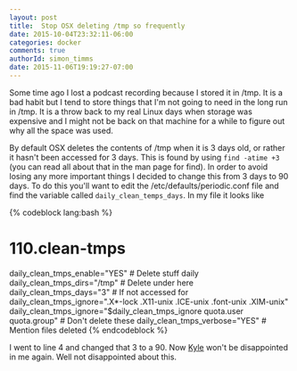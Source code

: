 ```yaml
---
layout: post
title:  Stop OSX deleting /tmp so frequently
date: 2015-10-04T23:32:11-06:00
categories: docker
comments: true
authorId: simon_timms
date: 2015-11-06T19:19:27-07:00
---
```


Some time ago I lost a podcast recording because I stored it in /tmp. It is a bad habit but I tend to store things that I'm not going to need in the long run in /tmp. It is a throw back to my real Linux days when storage was expensive and I might not be back on that machine for a while to figure out why all the space was used. 

By default OSX deletes the contents of /tmp when it is 3 days old, or rather it hasn't been accessed for 3 days. This is found by using `find -atime +3` (you can read all about that in the man page for find). In order to avoid losing any more important things I decided to change this from 3 days to 90 days. To do this you'll want to edit the /etc/defaults/periodic.conf file and find the variable called `daily_clean_temps_days`. In my file it looks like

{% codeblock lang:bash %}
# 110.clean-tmps
daily_clean_tmps_enable="YES"                           # Delete stuff daily
daily_clean_tmps_dirs="/tmp"                            # Delete under here
daily_clean_tmps_days="3"                              # If not accessed for
daily_clean_tmps_ignore=".X*-lock .X11-unix .ICE-unix .font-unix .XIM-unix"
daily_clean_tmps_ignore="$daily_clean_tmps_ignore quota.user quota.group"
                                                        # Don't delete these
daily_clean_tmps_verbose="YES"                          # Mention files deleted
{% endcodeblock %}

I went to line 4 and changed that 3 to a 90. Now <a href="http://www.westerndevs.com/bios/kyle_baley/">Kyle</a> won't be disappointed in me again. Well not disappointed about this. 